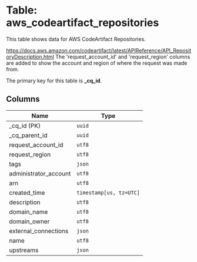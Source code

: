 # Table: aws_codeartifact_repositories

This table shows data for AWS CodeArtifact Repositories.

https://docs.aws.amazon.com/codeartifact/latest/APIReference/API_RepositoryDescription.html
The 'request_account_id' and 'request_region' columns are added to show the account and region of where the request was made from.

The primary key for this table is **_cq_id**.

## Columns

| Name          | Type          |
| ------------- | ------------- |
|_cq_id (PK)|`uuid`|
|_cq_parent_id|`uuid`|
|request_account_id|`utf8`|
|request_region|`utf8`|
|tags|`json`|
|administrator_account|`utf8`|
|arn|`utf8`|
|created_time|`timestamp[us, tz=UTC]`|
|description|`utf8`|
|domain_name|`utf8`|
|domain_owner|`utf8`|
|external_connections|`json`|
|name|`utf8`|
|upstreams|`json`|